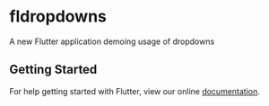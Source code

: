# fldropdowns

A new Flutter application demoing usage of dropdowns

## Getting Started

For help getting started with Flutter, view our online
[documentation](http://flutter.io/).
